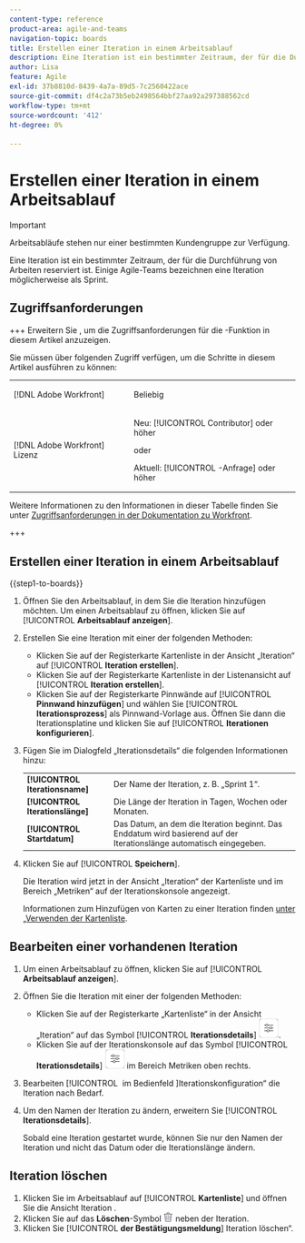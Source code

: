 ```yaml
---
content-type: reference
product-area: agile-and-teams
navigation-topic: boards
title: Erstellen einer Iteration in einem Arbeitsablauf
description: Eine Iteration ist ein bestimmter Zeitraum, der für die Durchführung von Arbeiten reserviert ist. Einige Agile-Teams bezeichnen eine Iteration möglicherweise als Sprint.
author: Lisa
feature: Agile
exl-id: 37b8810d-8439-4a7a-89d5-7c2560422ace
source-git-commit: df4c2a73b5eb2498564bbf27aa92a297388562cd
workflow-type: tm+mt
source-wordcount: '412'
ht-degree: 0%

---
```


# Erstellen einer Iteration in einem Arbeitsablauf

>[!IMPORTANT]
>
>Arbeitsabläufe stehen nur einer bestimmten Kundengruppe zur Verfügung.

Eine Iteration ist ein bestimmter Zeitraum, der für die Durchführung von Arbeiten reserviert ist. Einige Agile-Teams bezeichnen eine Iteration möglicherweise als Sprint.

## Zugriffsanforderungen

+++ Erweitern Sie , um die Zugriffsanforderungen für die -Funktion in diesem Artikel anzuzeigen.

Sie müssen über folgenden Zugriff verfügen, um die Schritte in diesem Artikel ausführen zu können:

<table style="table-layout:auto"> 
 <col> 
 <col> 
 <tbody> 
  <tr> 
   <td role="rowheader">[!DNL Adobe Workfront]</td> 
   <td> <p>Beliebig</p> </td> 
  </tr> 
  <tr> 
   <td role="rowheader">[!DNL Adobe Workfront] Lizenz</td> 
   <td> 
   <p>Neu: [!UICONTROL Contributor] oder höher</p> 
   <p>oder</p>
   <p>Aktuell: [!UICONTROL -Anfrage] oder höher</p>
   </td> 
  </tr> 
 </tbody> 
</table>

Weitere Informationen zu den Informationen in dieser Tabelle finden Sie unter [Zugriffsanforderungen in der Dokumentation zu Workfront](/help/quicksilver/administration-and-setup/add-users/access-levels-and-object-permissions/access-level-requirements-in-documentation.md).

+++

## Erstellen einer Iteration in einem Arbeitsablauf

{{step1-to-boards}}

1. Öffnen Sie den Arbeitsablauf, in dem Sie die Iteration hinzufügen möchten. Um einen Arbeitsablauf zu öffnen, klicken Sie auf [!UICONTROL **Arbeitsablauf anzeigen**].
1. Erstellen Sie eine Iteration mit einer der folgenden Methoden:

   * Klicken Sie auf der Registerkarte Kartenliste in der Ansicht „Iteration“ auf [!UICONTROL **Iteration erstellen**].
   * Klicken Sie auf der Registerkarte Kartenliste in der Listenansicht auf [!UICONTROL **Iteration erstellen**].
   * Klicken Sie auf der Registerkarte Pinnwände auf [!UICONTROL **Pinnwand hinzufügen**] und wählen Sie [!UICONTROL **Iterationsprozess**] als Pinnwand-Vorlage aus. Öffnen Sie dann die Iterationsplatine und klicken Sie auf [!UICONTROL **Iterationen konfigurieren**].

1. Fügen Sie im Dialogfeld „Iterationsdetails“ die folgenden Informationen hinzu:

   <table style="table-layout:auto"> 
    <tbody> 
     <tr> 
      <td><strong>[!UICONTROL Iterationsname]</strong></td> 
      <td>Der Name der Iteration, z. B. „Sprint 1“.</td> 
     </tr> 
     <tr> 
      <td><strong>[!UICONTROL Iterationslänge]</strong></td> 
      <td>Die Länge der Iteration in Tagen, Wochen oder Monaten.</td> 
     </tr>
     <tr> 
      <td><strong>[!UICONTROL Startdatum]</strong></td> 
      <td>Das Datum, an dem die Iteration beginnt. Das Enddatum wird basierend auf der Iterationslänge automatisch eingegeben.</td> 
     </tr> 
    </tbody> 
   </table>

1. Klicken Sie auf [!UICONTROL **Speichern**].

   Die Iteration wird jetzt in der Ansicht „Iteration“ der Kartenliste und im Bereich „Metriken“ auf der Iterationskonsole angezeigt.

   Informationen zum Hinzufügen von Karten zu einer Iteration finden [ unter „Verwenden der Kartenliste](/help/quicksilver/agile/use-boards-agile-planning-tools/use-card-list.md).

## Bearbeiten einer vorhandenen Iteration

1. Um einen Arbeitsablauf zu öffnen, klicken Sie auf [!UICONTROL **Arbeitsablauf anzeigen**].
1. Öffnen Sie die Iteration mit einer der folgenden Methoden:

   * Klicken Sie auf der Registerkarte „Kartenliste“ in der Ansicht „Iteration“ auf das Symbol [!UICONTROL **Iterationsdetails**] ![Iterationsdetails](assets/iteration-details-button.png).
   * Klicken Sie auf der Iterationskonsole auf das Symbol [!UICONTROL **Iterationsdetails**] ![Iterationsdetails](assets/iteration-details-button.png) im Bereich Metriken oben rechts.

1. Bearbeiten [!UICONTROL &#x200B; im Bedienfeld &#x200B;]Iterationskonfiguration“ die Iteration nach Bedarf.
1. Um den Namen der Iteration zu ändern, erweitern Sie [!UICONTROL **Iterationsdetails**].

   Sobald eine Iteration gestartet wurde, können Sie nur den Namen der Iteration und nicht das Datum oder die Iterationslänge ändern.

<!--   

1. <span class="preview">To add goals to the iteration, expand [!UICONTROL **Goals**].</span>
1. <span class="preview">Click [!UICONTROL **Add goal**], and type the goal name.</span>

   <span class="preview">As goals are completed during the iteration, you can select the check box to mark them complete, or click the **Delete** icon ![Delete icon](assets/delete.png) to delete a goal. The metrics area on the top right of the iteration shows how many goals exist and how many have been completed.</span>

<div class="preview">

## Assign cards to the next iteration

Use the [!UICONTROL Next Iteration] column to move cards from the current iteration to the next iteration, without sending them to the backlog first.

1. Move a card to the [!UICONTROL **Next Iteration**] column, or add a new card directly in the column.
1. Access the next iteration by clicking the [!UICONTROL **Next Iteration**] column title, or by clicking the up-pointing arrow next to the iteration name on the top of the screen.

   The cards that you marked to come over to the next iteration are placed in the columns that correspond with their status.

</div>
-->

## Iteration löschen

1. Klicken Sie im Arbeitsablauf auf [!UICONTROL **Kartenliste**] und öffnen Sie die Ansicht Iteration .
1. Klicken Sie auf das **Löschen**-Symbol ![Löschen](assets/delete.png) neben der Iteration.
1. Klicken Sie [!UICONTROL **der Bestätigungsmeldung**] Iteration löschen“.
